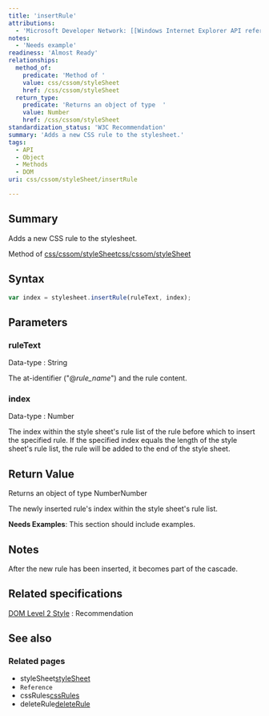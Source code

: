 ```yaml
---
title: 'insertRule'
attributions:
  - 'Microsoft Developer Network: [[Windows Internet Explorer API reference](http://msdn.microsoft.com/en-us/library/ie/hh828809%28v=vs.85%29.aspx) Article]'
notes:
  - 'Needs example'
readiness: 'Almost Ready'
relationships:
  method_of:
    predicate: 'Method of '
    value: css/cssom/styleSheet
    href: /css/cssom/styleSheet
  return_type:
    predicate: 'Returns an object of type  '
    value: Number
    href: /css/cssom/styleSheet
standardization_status: 'W3C Recommendation'
summary: 'Adds a new CSS rule to the stylesheet.'
tags:
  - API
  - Object
  - Methods
  - DOM
uri: css/cssom/styleSheet/insertRule

---
```

## Summary

Adds a new CSS rule to the stylesheet.

Method of [css/cssom/styleSheet](/css/cssom/styleSheet)[css/cssom/styleSheet](/css/cssom/styleSheet)

## Syntax

``` js
var index = stylesheet.insertRule(ruleText, index);
```

## Parameters

### ruleText

 Data-type
:   String

 The at-identifier ("@*rule\_name*") and the rule content.

### index

 Data-type
:   Number

 The index within the style sheet's rule list of the rule before which to insert the specified rule. If the specified index equals the length of the style sheet's rule list, the rule will be added to the end of the style sheet.

## Return Value

Returns an object of type NumberNumber

The newly inserted rule's index within the style sheet's rule list.

**Needs Examples**: This section should include examples.

## Notes

After the new rule has been inserted, it becomes part of the cascade.

## Related specifications

[DOM Level 2 Style](http://www.w3.org/TR/2000/REC-DOM-Level-2-Style-20001113/css.html)
:   Recommendation

## See also

### Related pages

-   styleSheet[styleSheet](/css/cssom/styleSheet)
-   `Reference`
-   cssRules[cssRules](/css/cssom/styleSheet/cssRules)
-   deleteRule[deleteRule](/css/cssom/styleSheet/deleteRule)
